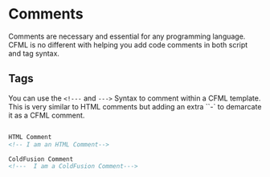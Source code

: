 # Comments

Comments are necessary and essential for any programming language.  CFML is no different with helping you add code comments in both script and tag syntax.


## Tags

You can use the `<!---` and `--->` Syntax to comment within a CFML template. This is very similar to HTML comments but adding an extra ``-` to demarcate it as a CFML comment.


```html

HTML Comment
<!-- I am an HTML Comment-->

ColdFusion Comment
<!---  I am a ColdFusion Comment--->

```